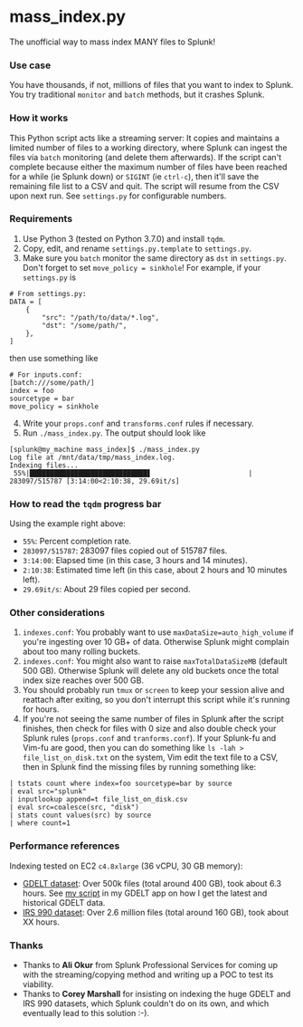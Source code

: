 # mass_index.py
The unofficial way to mass index MANY files to Splunk!

### Use case
You have thousands, if not, millions of files that you want to index to Splunk. You try traditional `monitor` and `batch` methods, but it crashes Splunk.

### How it works
This Python script acts like a streaming server: It copies and maintains a limited number of files to a working directory, where Splunk can ingest the files via `batch` monitoring (and delete them afterwards). If the script can't complete because either the maximum number of files have been reached for a while (ie Splunk down) or `SIGINT` (ie `ctrl-c`), then it'll save the remaining file list to a CSV and quit. The script will resume from the CSV upon next run. See `settings.py` for configurable numbers. 

### Requirements

1. Use Python 3 (tested on Python 3.7.0) and install `tqdm`.
2. Copy, edit, and rename `settings.py.template` to `settings.py`.
3. Make sure you `batch` monitor the same directory as `dst` in `settings.py`. Don't forget to set `move_policy = sinkhole`! For example, if your `settings.py` is

```
# From settings.py:
DATA = [
    {
        "src": "/path/to/data/*.log",
        "dst": "/some/path/",
    },
]
```

then use something like

```
# For inputs.conf:
[batch:///some/path/]
index = foo
sourcetype = bar
move_policy = sinkhole
```

4. Write your `props.conf` and `transforms.conf` rules if necessary.
5. Run `./mass_index.py`. The output should look like

```
[splunk@my_machine mass_index]$ ./mass_index.py
Log file at /mnt/data/tmp/mass_index.log.
Indexing files...
 55%|█████████████████████████████▋                        | 283097/515787 [3:14:00<2:10:38, 29.69it/s]
```

### How to read the `tqdm` progress bar
Using the example right above:

* `55%`: Percent completion rate.
* `283097/515787`: 283097 files copied out of 515787 files.
* `3:14:00`: Elapsed time (in this case, 3 hours and 14 minutes).
* `2:10:38`: Estimated time left (in this case, about 2 hours and 10 minutes left).
* `29.69it/s`: About 29 files copied per second.

### Other considerations
1. `indexes.conf`: You probably want to use `maxDataSize=auto_high_volume` if you're ingesting over 10 GB+ of data. Otherwise Splunk might complain about too many rolling buckets.
2. `indexes.conf`: You might also want to raise `maxTotalDataSizeMB` (default 500 GB). Otherwise Splunk will delete any old buckets once the total index size reaches over 500 GB.
3. You should probably run `tmux` or `screen` to keep your session alive and reattach after exiting, so you don't interrupt this script while it's running for hours.
4. If you're not seeing the same number of files in Splunk after the script finishes, then check for files with 0 size and also double check your Splunk rules (`props.conf` and `tranforms.conf`). If your Splunk-fu and Vim-fu are good, then you can do something like `ls -lah > file_list_on_disk.txt` on the system, Vim edit the text file to a CSV, then in Splunk find the missing files by running something like:

```
| tstats count where index=foo sourcetype=bar by source
| eval src="splunk"
| inputlookup append=t file_list_on_disk.csv
| eval src=coalesce(src, "disk")
| stats count values(src) by source
| where count=1
```

### Performance references
Indexing tested on EC2 `c4.8xlarge` (36 vCPU, 30 GB memory):

* [GDELT dataset](https://blog.gdeltproject.org/gdelt-2-0-our-global-world-in-realtime/): Over 500k files (total around 400 GB), took about 6.3 hours. See [my script](https://github.com/hobbes3/gdelt/blob/master/bin/get_data.py) in my GDELT app on how I get the latest and historical GDELT data.
* [IRS 990 dataset](https://docs.opendata.aws/irs-990/readme.html): Over 2.6 million files (total around 160 GB), took about XX hours.

### Thanks
* Thanks to **Ali Okur** from Splunk Professional Services for coming up with the streaming/copying method and writing up a POC to test its viability.
* Thanks to **Corey Marshall** for insisting on indexing the huge GDELT and IRS 990 datasets, which Splunk couldn't do on its own, and which eventually lead to this solution :-).
